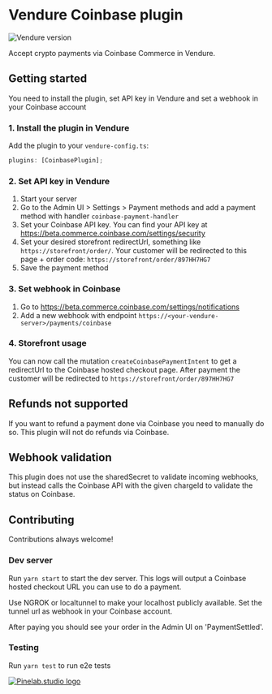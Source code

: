# Vendure Coinbase plugin

![Vendure version](https://img.shields.io/npm/dependency-version/vendure-plugin-coinbase/dev/@vendure/core)

Accept crypto payments via Coinbase Commerce in Vendure.

## Getting started

You need to install the plugin, set API key in Vendure and set a webhook in your Coinbase account

### 1. Install the plugin in Vendure

Add the plugin to your `vendure-config.ts`:

```ts
plugins: [CoinbasePlugin];
```

### 2. Set API key in Vendure

1. Start your server
2. Go to the Admin UI > Settings > Payment methods and add a payment method with handler `coinbase-payment-handler`
3. Set your Coinbase API key. You can find your API key at https://beta.commerce.coinbase.com/settings/security
4. Set your desired storefront redirectUrl, something like `https://storefront/order/`. Your customer will be
   redirected to this page + order code: `https://storefront/order/897HH7HG7`
5. Save the payment method

### 3. Set webhook in Coinbase

1. Go to https://beta.commerce.coinbase.com/settings/notifications
2. Add a new webhook with endpoint `https://<your-vendure-server>/payments/coinbase`

### 4. Storefront usage

You can now call the mutation `createCoinbasePaymentIntent` to get a redirectUrl to the Coinbase hosted checkout page.
After payment the customer will be redirected to `https://storefront/order/897HH7HG7`

## Refunds not supported

If you want to refund a payment done via Coinbase you need to manually do so. This plugin will not do refunds via
Coinbase.

## Webhook validation

This plugin does not use the sharedSecret to validate incoming webhooks, but instead calls the Coinbase API with the
given chargeId to validate the status on Coinbase.

## Contributing

Contributions always welcome!

### Dev server

Run `yarn start` to start the dev server. This logs will output a Coinbase hosted checkout URL you can use to do a payment.

Use NGROK or localtunnel to make your localhost publicly available. Set the tunnel url as webhook in your Coinbase account.

After paying you should see your order in the Admin UI on 'PaymentSettled'.

### Testing

Run `yarn test` to run e2e tests

[![Pinelab.studio logo](https://pinelab.studio/img/pinelab-logo.png)](https://pinelab.studio)
